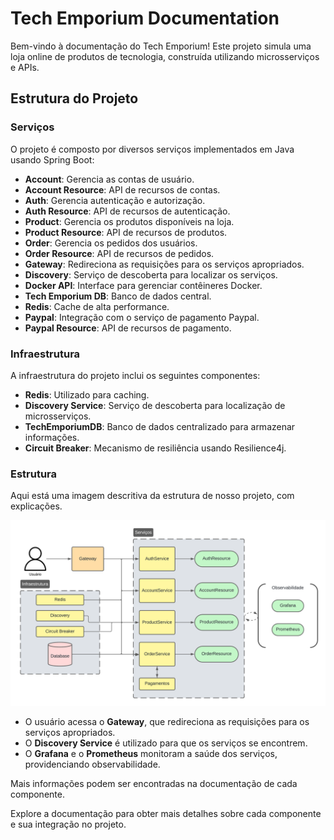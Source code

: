 # Tech Emporium Documentation

Bem-vindo à documentação do Tech Emporium! Este projeto simula uma loja online de produtos de tecnologia, construída utilizando microsserviços e APIs.

## Estrutura do Projeto

### Serviços
O projeto é composto por diversos serviços implementados em Java usando Spring Boot:

- **Account**: Gerencia as contas de usuário.
- **Account Resource**: API de recursos de contas.
- **Auth**: Gerencia autenticação e autorização.
- **Auth Resource**: API de recursos de autenticação.
- **Product**: Gerencia os produtos disponíveis na loja.
- **Product Resource**: API de recursos de produtos.
- **Order**: Gerencia os pedidos dos usuários.
- **Order Resource**: API de recursos de pedidos.
- **Gateway**: Redireciona as requisições para os serviços apropriados.
- **Discovery**: Serviço de descoberta para localizar os serviços.
- **Docker API**: Interface para gerenciar contêineres Docker.
- **Tech Emporium DB**: Banco de dados central.
- **Redis**: Cache de alta performance.
- **Paypal**: Integração com o serviço de pagamento Paypal.
- **Paypal Resource**: API de recursos de pagamento.

### Infraestrutura
A infraestrutura do projeto inclui os seguintes componentes:

- **Redis**: Utilizado para caching.
- **Discovery Service**: Serviço de descoberta para localização de microsserviços.
- **TechEmporiumDB**: Banco de dados centralizado para armazenar informações.
- **Circuit Breaker**: Mecanismo de resiliência usando Resilience4j.

### Estrutura
Aqui está uma imagem descritiva da estrutura de nosso projeto, com explicações.

![Diagrama de Estrutura](img/Diagrama%20Tech%20Emporium.png)

- O usuário acessa o **Gateway**, que redireciona as requisições para os serviços apropriados.
- O **Discovery Service** é utilizado para que os serviços se encontrem.
- O **Grafana** e o **Prometheus** monitoram a saúde dos serviços, providenciando observabilidade.

Mais informações podem ser encontradas na documentação de cada componente.

Explore a documentação para obter mais detalhes sobre cada componente e sua integração no projeto.

<script>
mermaid.initialize({ startOnLoad: true });
</script>
